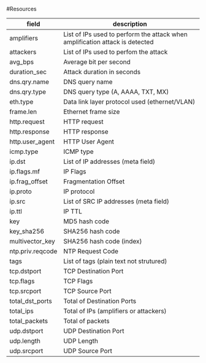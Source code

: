 #Resources

| field | description |
|-------|-------------|
|amplifiers| List of IPs used to perform the attack when amplification attack is detected |
|attackers| List of IPs used to perfom the attack|
|avg_bps| Average bit per second |
|duration_sec| Attack duration in seconds |  
|dns.qry.name| DNS query name | 
|dns.qry.type| DNS query type (A, AAAA, TXT, MX) |
|eth.type| Data link layer protocol used (ethernet/VLAN) | 
|frame.len| Ethernet frame size  | 
|http.request| HTTP request | 
|http.response| HTTP response |
|http.user_agent| HTTP User Agent | 
|icmp.type| ICMP type | 
|ip.dst| List of IP addresses (meta field) | 
|ip.flags.mf| IP Flags | 
|ip.frag_offset| Fragmentation Offset
|ip.proto| IP protocol | 
|ip.src| List of SRC IP addresses (meta field) | 
|ip.ttl| IP TTL |
|key| MD5 hash code |
|key_sha256| SHA256 hash code | 
|multivector_key| SHA256 hash code (index)
|ntp.priv.reqcode| NTP Request Code |
|tags| List of tags (plain text not strutured) | 
|tcp.dstport| TCP Destination Port | 
|tcp.flags| TCP Flags | 
|tcp.srcport| TCP Source Port | 
|total_dst_ports| Total of Destination Ports | 
|total_ips| Total of IPs (amplifiers or attackers) | 
|total_packets| Total of packets | 
|udp.dstport| UDP Destination Port | 
|udp.length| UDP Length | 
|udp.srcport| UDP Source Port | 
